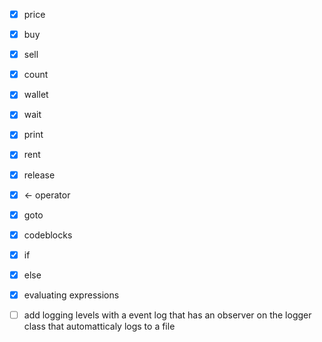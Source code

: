 - [x] price
- [x] buy
- [x] sell
- [x] count
- [x] wallet
- [x] wait
- [x] print
- [x] rent
- [x] release
- [x] <- operator
- [x] goto
- [x] codeblocks
- [x] if
- [x] else
- [x] evaluating expressions

- [ ] add logging levels with a event log that has an observer on the logger class that automatticaly logs to a file